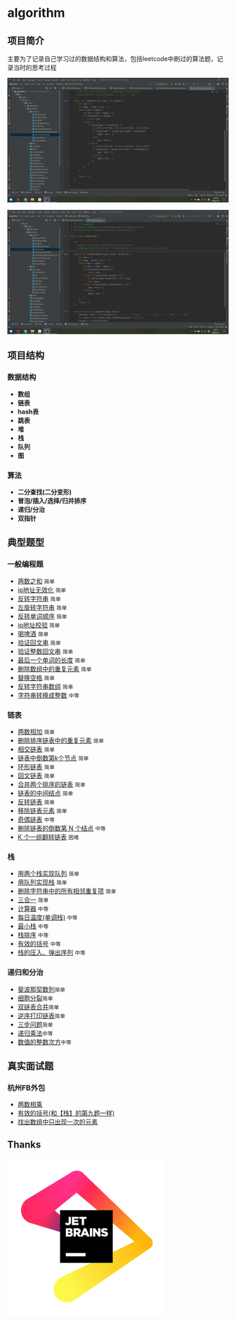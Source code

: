 # algorithm
## 项目简介

主要为了记录自己学习过的数据结构和算法，包括leetcode中刷过的算法题，记录当时的思考过程

![](https://raw.githubusercontent.com/1260328762/algorithm/master/pic/%E5%BE%AA%E7%8E%AF%E6%95%B0%E7%BB%84%E6%90%9C%E7%B4%A2.png)

![](https://raw.githubusercontent.com/1260328762/algorithm/master/pic/%E7%A8%80%E7%96%8F%E6%95%B0%E7%BB%84%E6%90%9C%E7%B4%A2.png)


## 项目结构
### 数据结构
- **数组**
- **链表**
- **hash表**
- **跳表**
- **堆**
- **栈**
- **队列**
- **图**
### 算法
- **二分查找(二分变形)**
- **冒泡/插入/选择/归并排序**
- **递归/分治**
- **双指针**
## 典型题型
### 一般编程题
- [两数之和](src/main/java/com/cl/question/TwoSum.java) `简单`
- [ip地址无效化](src/main/java/com/cl/question/DeIpAddr.java) `简单`
- [反转字符串](src/main/java/com/cl/question/ReverseString.java) `简单`
- [左旋转字符串](src/main/java/com/cl/question/ReverseLeftWords.java) `简单`
- [反转单词顺序](src/main/java/com/cl/question/ReverseWords.java) `简单`
- [ip地址校验](src/main/java/com/cl/question/CheckIpAddr.java) `简单`
- [喝啤酒](src/main/java/com/cl/question/DrinkBeer.java) `简单`
- [验证回文串](src/main/java/com/cl/question/IsPalindrome.java) `简单`
- [验证整数回文串](src/main/java/com/cl/question/IsPalindrome9.java) `简单`
- [最后一个单词的长度](src/main/java/com/cl/question/LengthOfLastWord.java) `简单`
- [删除数组中的重复元素](src/main/java/com/cl/question/RemoveDuplicates.java) `简单`
- [替换空格](src/main/java/com/cl/question/ReplaceSpace.java) `简单`
- [反转字符串数组](src/main/java/com/cl/question/ReverseWords.java) `简单`
- [字符串转换成整数](src/main/java/com/cl/question/StrToInt.java) `中等`
### 链表
- [两数相加](src/main/java/com/cl/question/link/AddTwoNumbers.java) `简单`
- [删除排序链表中的重复元素](src/main/java/com/cl/question/link/DeleteDuplicates.java) `简单`
- [相交链表](src/main/java/com/cl/question/link/GetIntersectionNode.java) `简单`
- [链表中倒数第k个节点](src/main/java/com/cl/question/link/GetKthFromEnd.java) `简单`
- [环形链表](src/main/java/com/cl/question/link/HasCycle.java) `简单`
- [回文链表](src/main/java/com/cl/question/link/IsPalindrome.java) `简单`
- [合并两个排序的链表](src/main/java/com/cl/question/link/MergeTwoLists.java) `简单`
- [链表的中间结点](src/main/java/com/cl/question/link/MiddleNode.java) `简单`
- [反转链表](src/main/java/com/cl/question/link/ReverseList.java) `简单`
- [移除链表元素](src/main/java/com/cl/question/link/RemoveElements.java) `简单`
- [奇偶链表](src/main/java/com/cl/question/link/OddEvenList.java) `中等`
- [删除链表的倒数第 N 个结点](src/main/java/com/cl/question/link/RemoveNthFromEnd.java) `中等`
- [K 个一组翻转链表](src/main/java/com/cl/question/link/RemoveNthFromEnd.java) `困难`
### 栈
- [用两个栈实现队列](src/main/java/com/cl/question/stack/CQueue.java) `简单`
- [用队列实现栈](src/main/java/com/cl/question/stack/MyStack.java) `简单`
- [删除字符串中的所有相邻重复项](src/main/java/com/cl/question/stack/RemoveDuplicates.java) `简单`
- [三合一](src/main/java/com/cl/question/stack/TripleInOne.java) `简单`
- [计算器](src/main/java/com/cl/question/stack/Calculater.java) `中等`
- [每日温度(单调栈)](src/main/java/com/cl/question/stack/DailyTemperatures.java) `中等`
- [最小栈](src/main/java/com/cl/question/stack/MinStack.java) `中等`
- [栈排序](src/main/java/com/cl/question/stack/SortedStack.java) `中等`
- [有效的括号](src/main/java/com/cl/question/stack/StringIsValid.java) `中等`
- [栈的压入、弹出序列](src/main/java/com/cl/question/stack/ValidateStackSequences.java) `中等`
### 递归和分治
- [斐波那契数列](src/main/java/com/cl/question/recursion/Fib.java)`简单`
- [细胞分裂](src/main/java/com/cl/question/recursion/CellDivision.java)`简单`
- [双链表合并](src/main/java/com/cl/question/recursion/MergeTwoLists.java)`简单`
- [逆序打印链表](src/main/java/com/cl/question/recursion/ReversePrint.java)`简单`
- [三步问题](src/main/java/com/cl/question/recursion/WaysToStep.java)`简单`
- [递归乘法](src/main/java/com/cl/question/recursion/Multiply.java)`中等`
- [数值的整数次方](src/main/java/com/cl/question/recursion/MyPow.java)`中等`

## 真实面试题
### 杭州FB外包
- [两数相乘](src/main/java/com/cl/question/interview/fb/TwoStringMultiply.java)
- [有效的括号(和【栈】的第九题一样)](src/main/java/com/cl/question/interview/fb/IsValid.java)
- [找出数组中只出现一次的元素](src/main/java/com/cl/question/interview/fb/SingleNumber.java)

## Thanks
[![JetBrains Logo (Main) logo](pic/jb_beam.svg)](https://jb.gg/OpenSourceSupport)